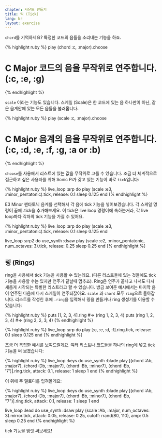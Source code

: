 ```yaml
---
chapter: 사운드 만들기
title: 틱 (Tick)
lang: kr
layout: exercise
---
```


`chord`를 기억하세요? 특정한 코드의 음들을 소리내는 기능을 하죠.

{% highlight ruby %}
play (chord :c, :major).choose 
# C Major 코드의 음을 무작위로 연주합니다. (:c, :e, :g)
{% endhighlight %}

`scale` 이라는 기능도 있습니다. 스케일 (Scale)은 한 코드에 있는 음 하나만이 아닌, 같은 음계안에 있는 모든 음들을 불러옵니다.

{% highlight ruby %}
play (scale :c, :major).choose 
# C Major 음계의 음을 무작위로 연주합니다. (:c, :d, :e, :f, :g, :a or :b)
{% endhighlight %}

`choose`를 사용해서 리스트에 있는 값을 무작위로 고를 수 있습니다. 조금 더 체계적으로 접근하고 싶은 사용자를 위해 Sonic Pi가 갖고 있는 기능이 바로 `tick`입니다:

{% highlight ruby %}
live_loop :arp do
  play (scale :e3, :minor_pentatonic).tick, release: 0.1
  sleep 0.125
end
{% endhighlight %}

E3 Minor 펜타토닉 음계를 선택해서 각 음에 tick 기능을 넣어보겠습니다. 각 스케일 명령어 끝에 .tick을 추가해보세요. 이 tick은 live loop 명령어에 속하는거라, 각 live loop마다 각자의 tick 기능을 가질 수 있어요.

{% highlight ruby %}
live_loop :arp do
  play (scale :e3, :minor_pentatonic).tick, release: 0.1
  sleep 0.125
end

live_loop :arp2 do
  use_synth :dsaw
  play (scale :e2, :minor_pentatonic, num_octaves: 3).tick, release: 0.25
  sleep 0.25
end 
{% endhighlight %}

## 링 (Rings)

ring을 사용해서 tick 기능을 사용할 수 있는데요. (다른 리스트들에 있는 것들에도 tick 기능을 사용할 수는 있지만 연주가 끝날때 멈추죠). Ring은 연주가 끝나고 나서도 다시 새롭게 시작되는 특별한 리스트라고 할 수 있습니다. 방금 보여준 예시에서는 마지막 음이 연주된 다음에 다시 스케일이 연주되잖아요. `scale` 과 `chord` 모두 `ring`으로  돌아갑니다. 리스트를 작성한 후에 `.ring`을 입력해서 링을 만들거나 ring 생성기를 이용할 수 있습니다:

{% highlight ruby %}
puts [1, 2, 3, 4].ring #=> (ring 1, 2, 3, 4)
puts (ring 1, 2, 3, 4) #=> (ring 2, 2, 3, 4)
{% endhighlight %}

{% highlight ruby %}
live_loop :arp do
  play [:c, :e, :d, :f].ring.tick, release: 0.1
  sleep 0.125
end
{% endhighlight %}

조금 더 복잡한 예시를 보여드릴게요. 여러 리스트나 코드들을 하나의 ring에 넣고 tick 기능을 써 보겠습니다:

{% highlight ruby %}
live_loop :keys do
  use_synth :blade
  play [(chord :Ab, :major7), (chord :Db, :major7), (chord :Bb, :minor7), (chord :Eb, '7')].ring.tick, attack: 0.1, release: 1
  sleep 1
end
{% endhighlight %}

이 위에 주 멜로디를 입혀볼게요:

{% highlight ruby %}
live_loop :keys do
  use_synth :blade
  play [(chord :Ab, :major7), (chord :Db, :major7), (chord :Bb, :minor7), (chord :Eb, "7")].ring.tick, attack: 0.1, release: 1
  sleep 1
end

live_loop :lead do
  use_synth :dsaw
  play (scale :Ab, :major, num_octaves: 3).mirror.tick, attack: 0.05, release: 0.25, cutoff: rrand(80, 110), amp: 0.5
  sleep 0.25
end
{% endhighlight %}

tick 기능을 맘껏 써보세요! 
